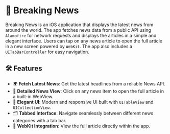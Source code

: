 # 📱 Breaking News

Breaking News is an iOS application that displays the latest news from around the world. The app fetches news data from a public API using `Alamofire` for network requests and displays the articles in a simple and elegant interface. Users can tap on any news article to open the full article in a new screen powered by `WebKit`. The app also includes a `UITabBarController` for easy navigation.

## 🛠 Features

- 🌍 **Fetch Latest News**: Get the latest headlines from a reliable News API.
- 📰 **Detailed News View**: Click on any news item to open the full article in a built-in WebView.
- 🚀 **Elegant UI**: Modern and responsive UI built with `UITableView` and `UICollectionView`.
- 🗂 **Tabbed Interface**: Navigate seamlessly between different news categories with a tab bar.
- 🔗 **WebKit Integration**: View the full article directly within the app.
